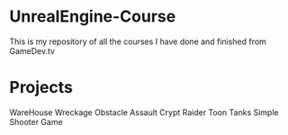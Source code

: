 # UnrealEngine-Course
This is my repository of all the courses I have done and finished from GameDev.tv

# Projects
WareHouse Wreckage
Obstacle Assault
Crypt Raider
Toon Tanks
Simple Shooter Game
